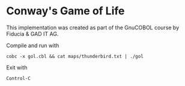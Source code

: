 # Conway's Game of Life

This implementation was created as part of the GnuCOBOL course by Fiducia & GAD IT AG.

Compile and run with

    cobc -x gol.cbl && cat maps/thunderbird.txt | ./gol

Exit with

    Control-C

